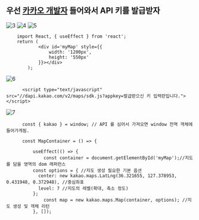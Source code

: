 ## 우선 [카카오 개발자](https://developers.kakao.com/) 들어와서 API 키를 발급받자 

![3](https://user-images.githubusercontent.com/110442250/195229488-d02878e2-a3f1-4a9e-b111-a5450377e9bc.jpg)
![4](https://user-images.githubusercontent.com/110442250/195229493-4071fb9d-3db2-4972-8155-9bc2c4a00d87.jpg)
![5](https://user-images.githubusercontent.com/110442250/195229878-3253feb1-5e28-410a-8270-f626ff7ce1cc.jpg)

        import React, { useEffect } from 'react';
        return (
                <div id='myMap' style={{
                    width: '1200px', 
                    height: '550px'
                }}></div>
            );
            
![6](https://user-images.githubusercontent.com/110442250/195229933-671dfe29-cacd-4042-b113-aa5365512e02.jpg)

          <script type="text/javascript" src="//dapi.kakao.com/v2/maps/sdk.js?appkey=발급받으신 키 입력란입니다."></script>  
          
          
   
![7](https://user-images.githubusercontent.com/110442250/195230358-4623f2ad-d378-45d7-a04f-9ee3fa2ff747.jpg)

          const { kakao } = window; // API 를 심어서 가져오면 window 전역 객체에 들어가게됨. 

          const MapContainer = () => {

              useEffect(() => {
                  const container = document.getElementById('myMap');//지도를 담을 영역의 dom 래퍼런스
              const options = { //지도 생성 필요한 기본 옵션
                center: new kakao.maps.LatLng(36.321655, 127.378953, 0.431948, 0.372948), //중심좌표
                level: 7 //지도의 레벨(확대, 축소 정도)
              };
                  const map = new kakao.maps.Map(container, options); //지도 생성 및 객체 리턴
              }, []);

